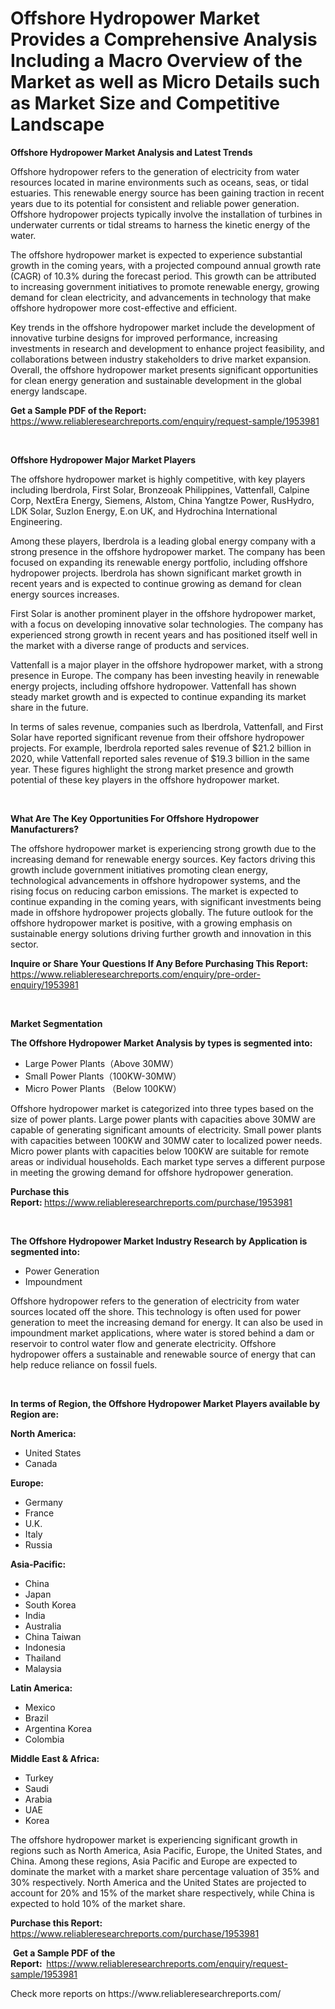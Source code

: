 <p><h1>Offshore Hydropower Market Provides a Comprehensive Analysis Including a Macro Overview of the Market as well as Micro Details such as Market Size and Competitive Landscape</h1></p><p><strong>Offshore Hydropower Market Analysis and Latest Trends</strong></p>
<p><p>Offshore hydropower refers to the generation of electricity from water resources located in marine environments such as oceans, seas, or tidal estuaries. This renewable energy source has been gaining traction in recent years due to its potential for consistent and reliable power generation. Offshore hydropower projects typically involve the installation of turbines in underwater currents or tidal streams to harness the kinetic energy of the water.</p><p>The offshore hydropower market is expected to experience substantial growth in the coming years, with a projected compound annual growth rate (CAGR) of 10.3% during the forecast period. This growth can be attributed to increasing government initiatives to promote renewable energy, growing demand for clean electricity, and advancements in technology that make offshore hydropower more cost-effective and efficient.</p><p>Key trends in the offshore hydropower market include the development of innovative turbine designs for improved performance, increasing investments in research and development to enhance project feasibility, and collaborations between industry stakeholders to drive market expansion. Overall, the offshore hydropower market presents significant opportunities for clean energy generation and sustainable development in the global energy landscape.</p></p>
<p><strong>Get a Sample PDF of the Report:&nbsp;</strong> <a href="https://www.reliableresearchreports.com/enquiry/request-sample/1953981">https://www.reliableresearchreports.com/enquiry/request-sample/1953981</a></p>
<p>&nbsp;</p>
<p><strong>Offshore Hydropower Major Market Players</strong></p>
<p><p>The offshore hydropower market is highly competitive, with key players including Iberdrola, First Solar, Bronzeoak Philippines, Vattenfall, Calpine Corp, NextEra Energy, Siemens, Alstom, China Yangtze Power, RusHydro, LDK Solar, Suzlon Energy, E.on UK, and Hydrochina International Engineering.</p><p>Among these players, Iberdrola is a leading global energy company with a strong presence in the offshore hydropower market. The company has been focused on expanding its renewable energy portfolio, including offshore hydropower projects. Iberdrola has shown significant market growth in recent years and is expected to continue growing as demand for clean energy sources increases. </p><p>First Solar is another prominent player in the offshore hydropower market, with a focus on developing innovative solar technologies. The company has experienced strong growth in recent years and has positioned itself well in the market with a diverse range of products and services.</p><p>Vattenfall is a major player in the offshore hydropower market, with a strong presence in Europe. The company has been investing heavily in renewable energy projects, including offshore hydropower. Vattenfall has shown steady market growth and is expected to continue expanding its market share in the future.</p><p>In terms of sales revenue, companies such as Iberdrola, Vattenfall, and First Solar have reported significant revenue from their offshore hydropower projects. For example, Iberdrola reported sales revenue of $21.2 billion in 2020, while Vattenfall reported sales revenue of $19.3 billion in the same year. These figures highlight the strong market presence and growth potential of these key players in the offshore hydropower market.</p></p>
<p>&nbsp;</p>
<p><strong>What Are The Key Opportunities For Offshore Hydropower Manufacturers?</strong></p>
<p><p>The offshore hydropower market is experiencing strong growth due to the increasing demand for renewable energy sources. Key factors driving this growth include government initiatives promoting clean energy, technological advancements in offshore hydropower systems, and the rising focus on reducing carbon emissions. The market is expected to continue expanding in the coming years, with significant investments being made in offshore hydropower projects globally. The future outlook for the offshore hydropower market is positive, with a growing emphasis on sustainable energy solutions driving further growth and innovation in this sector.</p></p>
<p><strong>Inquire or Share Your Questions If Any Before Purchasing This Report:</strong> <a href="https://www.reliableresearchreports.com/enquiry/pre-order-enquiry/1953981">https://www.reliableresearchreports.com/enquiry/pre-order-enquiry/1953981</a></p>
<p>&nbsp;</p>
<p><strong>Market Segmentation</strong></p>
<p><strong>The Offshore Hydropower Market Analysis by types is segmented into:</strong></p>
<p><ul><li>Large Power Plants（Above 30MW）</li><li>Small Power Plants（100KW-30MW）</li><li>Micro Power Plants （Below 100KW）</li></ul></p>
<p><p>Offshore hydropower market is categorized into three types based on the size of power plants. Large power plants with capacities above 30MW are capable of generating significant amounts of electricity. Small power plants with capacities between 100KW and 30MW cater to localized power needs. Micro power plants with capacities below 100KW are suitable for remote areas or individual households. Each market type serves a different purpose in meeting the growing demand for offshore hydropower generation.</p></p>
<p><strong>Purchase this Report:&nbsp;</strong><a href="https://www.reliableresearchreports.com/purchase/1953981">https://www.reliableresearchreports.com/purchase/1953981</a></p>
<p>&nbsp;</p>
<p><strong>The Offshore Hydropower Market Industry Research by Application is segmented into:</strong></p>
<p><ul><li>Power Generation</li><li>Impoundment</li></ul></p>
<p><p>Offshore hydropower refers to the generation of electricity from water sources located off the shore. This technology is often used for power generation to meet the increasing demand for energy. It can also be used in impoundment market applications, where water is stored behind a dam or reservoir to control water flow and generate electricity. Offshore hydropower offers a sustainable and renewable source of energy that can help reduce reliance on fossil fuels.</p></p>
<p>&nbsp;</p>
<p><strong>In terms of Region, the Offshore Hydropower Market Players available by Region are:</strong></p>
<p>
    <p> <strong> North America: </strong>
        <ul>
            <li>United States</li>
            <li>Canada</li>
        </ul>
        </p> 
    <p> <strong> Europe: </strong>
        <ul>
            <li>Germany</li>
            <li>France</li>
            <li>U.K.</li>
            <li>Italy</li>
            <li>Russia</li>
        </ul>
        </p> 
    <p> <strong> Asia-Pacific: </strong>
        <ul>
            <li>China</li>
            <li>Japan</li>
            <li>South Korea</li>
            <li>India</li>
            <li>Australia</li>
            <li>China Taiwan</li>
            <li>Indonesia</li>
            <li>Thailand</li>
            <li>Malaysia</li>
        </ul>
        </p> 
    <p> <strong> Latin America: </strong>
        <ul>
            <li>Mexico</li>
            <li>Brazil</li>
            <li>Argentina Korea</li>
            <li>Colombia</li>
        </ul>
        </p> 
    <p> <strong> Middle East & Africa: </strong>
        <ul>
            <li>Turkey</li>
            <li>Saudi</li>
            <li>Arabia</li>
            <li>UAE</li>
            <li>Korea</li>
        </ul>
    </p>
    </p>
<p><p>The offshore hydropower market is experiencing significant growth in regions such as North America, Asia Pacific, Europe, the United States, and China. Among these regions, Asia Pacific and Europe are expected to dominate the market with a market share percentage valuation of 35% and 30% respectively. North America and the United States are projected to account for 20% and 15% of the market share respectively, while China is expected to hold 10% of the market share.</p></p>
<p><strong>Purchase this Report: </strong><a href="https://www.reliableresearchreports.com/purchase/1953981">https://www.reliableresearchreports.com/purchase/1953981</a></p>
<p>&nbsp;<strong>Get a Sample PDF of the Report:&nbsp;&nbsp;</strong><a href="https://www.reliableresearchreports.com/enquiry/request-sample/1953981">https://www.reliableresearchreports.com/enquiry/request-sample/1953981</a></p>
<p><strong></strong></p>
<p>Check more reports on https://www.reliableresearchreports.com/</p>